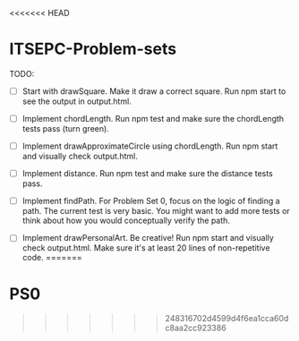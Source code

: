 <<<<<<< HEAD
# ITSEPC-Problem-sets

TODO:

- [ ] Start with drawSquare. Make it draw a correct square. Run npm start to see the output in output.html.

- [ ] Implement chordLength. Run npm test and make sure the chordLength tests pass (turn green).

- [ ] Implement drawApproximateCircle using chordLength. Run npm start and visually check output.html.

- [ ] Implement distance. Run npm test and make sure the distance tests pass.

- [ ] Implement findPath. For Problem Set 0, focus on the logic of finding a path. The current test is very basic. You might want to add more tests or think about how you would conceptually verify the path.

- [ ] Implement drawPersonalArt. Be creative! Run npm start and visually check output.html. Make sure it's at least 20 lines of non-repetitive code.
=======
# PS0
>>>>>>> 248316702d4599d4f6ea1cca60dc8aa2cc923386
